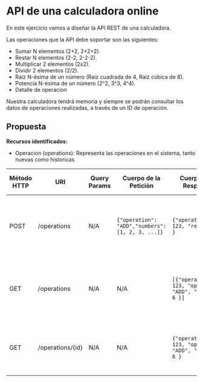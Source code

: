 # API de una calculadora online

En este ejercicio vamos a diseñar la API REST de una calculadora.

Las operaciones que la API debe soportar son las siguientes:
- Sumar N elementos (2+2, 2+2+2).
- Restar N elementos (2-2, 2-2-2).
- Multiplicar 2 elementos (2x2).
- Dividir 2 elementos (2/2).
- Raiz N-ésima de un número (Raíz cuadrada de 4, Raíz cúbica de 8).
- Potencia N-ésima de un número (2^2, 3^3, 4^4).
- Detalle de operacion

Nuestra calculadora tendrá memoria y siempre se podrán consultar los datos de operaciones realizadas, a través de un ID de operación.

## Propuesta

**Recursos identificados:**
- Operacion (operations): Representa las operaciones en el sistema, tanto nuevas como historicas


| Método HTTP | URI              | Query Params | Cuerpo de la Petición                            | Cuerpo de la Respuesta                                      | Códigos de Respuesta                                          |
|-------------|------------------|--------------|--------------------------------------------------|-------------------------------------------------------------|---------------------------------------------------------------|
| POST        | /operations      | N/A          | `{"operation": "ADD","numbers": [1, 2, 3, ...]}` | `{"operation_id": 123, "result": 6 }`                       | 201 Created<br/>400 Bad request<br/>500 Internal server error |
| GET         | /operations      | N/A          | N/A                                              | `[{"operation_id": 123, "operation": "ADD", "result": 6 }]` | 200 Created<br/>400 Bad request<br/>500 Internal server error |
| GET         | /operations/{id} | N/A          | N/A                                              | `{"operation_id": 123, "operation": "ADD", "result": 6 }`   | 200 OK<br/>404 Not found<br/>500 Internal server error        |


